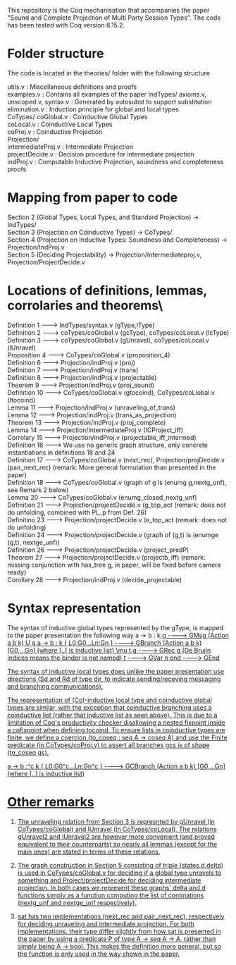 This repository is the Coq mechanisation that accompanies the paper "Sound and Complete Projection of Multi Party Session Types". The code has been tested with Coq version 8.15.2.

# Folder structure
The code is located in the theories/ folder with the following structure

utils.v : Miscellaneous definitions and proofs\
examples.v : Contains all examples of the paper
IndTypes/
  axioms.v, unscoped.v, syntax.v : Generated by autosubst to support substitution\
  elimination.v : Induction principle for global and local types\
CoTypes/
  coGlobal.v : Coinductive Global Types\
  coLocal.v : Coinductive Local Types\
  coProj.v : Coinductive Projection\
Projection/\
  intermediateProj.v : Intermediate Projection\
  projectDecide.v : Decision procedure for intermediate projection\
  indProj.v : Computable Inductive Projection, soundness and completeness proofs

# Mapping from paper to code
Section 2 (Global Types, Local Types, and Standard Projection) -> IndTypes/\
Section 3 (Projection on Coinductive Types) -> CoTypes/\
Section 4 (Projection on Inductive Types: Soundness and Completeness) -> Projection/IndProj.v\
Section 5 (Deciding Projectability) -> Projection/Intermediateproj.v, Projection/ProjectDecide.v

# Locations of definitions, lemmas, corrolaries and theorems\
Definition 1 ---> IndTypes/syntax.v (gType,lType)\
Definition 2 ---> coTypes/coGlobal.v (gcType), coTypes/coLocal.v (lcType)\
Definition 3 ---> coTypes/coGlobal.v (gUnravel), coTypes/coLocal.v (lUnravel)\
Proposition 4 ---> CoTypes/coGlobal.v (proposition_4)\
Definition 6 ---> Projection/indProj.v (proj)\
Definition 7 ---> Projection/indProj.v (trans)\
Definition 8 ---> Projection/indProj.v (projectable)\
Theorem 9 ---> Projection/indProj.v (proj_sound)\
Definition 10 ---> CoTypes/coGlobal.v (gtocoind), CoTypes/coLlobal.v (ltocoind)\
Lemma 11 ---> Projection/indProj.v (unraveling_of_trans)\
Lemma 12 ---> Projection/indProj.v (trans_as_projection)\
Theorem 13 ---> Projection/indProj.v (proj_complete)\
Lemma 14 ---> Projection/intermediateProj.v (ICProject_iff)\
Corrolary 15 ---> Projection/indProj.v (projectable_iff_intermed)\
Definition 16 ---> We use no generic graph structure, only concrete instantiations in definitions 18 and 24\
Definition 17 ---> CoTypes/coGlobal.v (next_rec), Projection/projDecide.v (pair_next_rec) (remark: More general formulation than presented in the paper)\
Definition 18 ---> CoTypes/coGlobal.v (graph of g is (enumg g,nextg_unf), see Remark 2 below)\
Lemma 20 ---> CoTypes/coGlobal.v (enumg_closed_nextg_unf)\
Definition 21 ---> Projection/projectDecide.v (g_top_act (remark: does not do unfolding, combined with PL_p from Def. 26)\
Definitino 23 ---> Projection/projectDecide.v (e_top_act (remark: does not do unfolding)\
Definition 24 ---> Projection/projectDecide.v (graph of (g,t) is (enumge (g,t), nextge_unf))\
Definition 26 ---> Projection/projectDecide.v (project_predP)\
Theorem 27 ---> Projection/projectDecide.v (projectb_iff) (remark: missing conjunction with has_tree g, in paper, will be fixed before camera ready)\
Corollary 28 ---> Projection/indProj.v (decide_projectable)


# Syntax representation
The syntax of inductive global types represented by the gType, is mapped to the paper presentation the following way
a -> b : k<U>.g ----> GMsg (Action a b k) U g
a -> b : k \{ L0:G0...Ln:Gn \} ----> GBranch (Action a b k) [G0,..,Gn] (where [..] is inductive list)
\mu t.g ----> GRec g (De Brujin indices means the binder is not named)
t ----> GVar n
end ----> GEnd

The syntax of inductive local types does unlike the paper presentation use directions (Sd and Rd of type dir, to indicate sending/receving messaging and branching communications).

The representation of (Co)-inductive local type and coinductive global types are similar, with the exception that coinductive branching uses a coinductive list (rather that inductive list as seen above). This is due to a limitation of Coq's productivity checker disallowing a nested fixpoint inside a cofixpoint when defining tocoind. To ensure lists in coinductive types are finite, we define a coercion (to_coseq : seq A -> coseq A) and use the Finite predicate (in CoTypes/coProj.v) to assert all branches gcs is of shape (to_coseq gs).

a -> b :^c k \{ L0:G0^c...Ln:Gn^c \} ----> GCBranch (Action a b k) [G0,..,Gn] (where [..] is inductive list)


# Other remarks

1. The unraveling relation from Section 3 is represnted by gUnravel (in CoTypes/coGlobal) and lUnravel (in CoTypes/coLocal). The relations gUnravel2 and lUnravel2 are however more convenient (and proved equivalent to their counterparts) so nearly all lemmas (except for the main ones) are stated in terms of these relations.

2. The graph construction in Section 5 consisting of triple (states,d,delta) is used in CoTypes/coGlobal.v for deciding if a global type unravels to something and Project/projectDecide for deciding intermediate projection. In both cases we represent these graphs' delta and d functions simply as a function computing the list of continations (nextg_unf and nextge_unf respectively).

3. sat has two implementations (next_rec and pair_next_rec), respectively for deciding unraveling and intermediate projection. For both implementations, their type differ slightly from how sat is presented in the paper by using a predicate P of type A -> seq A -> A, rather than simply being A -> bool. This makes the definition more general, but so the function is only used in the way shown in the paper. 

